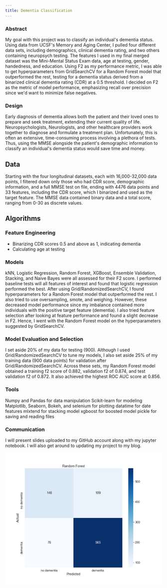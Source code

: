 ```yaml
---
title: Dementia Classification
---
```


### Abstract
My goal with this project was to classify an individual's dementia status. Using data from UCSF's Memory and Aging Center, I pulled four different data sets, including demographics, clinical dementia rating, and two others containing neuropsych testing. The features I used in my final merged dataset was the Mini-Mental Status Exam data, age at testing, gender, handedness, and education. Using F2 as my performance metric, I was able to get hyperparameters from GridSearchCV for a Random Forest model that outperformed the rest, testing for a dementia status derived from a binarized clinical dementia rating (CDR) at a 0.5 threshold. I decided on F2 as the metric of model performance, emphasizing recall over precision since we'd want to minimize false negatives. 

### Design
Early diagnosis of dementia allows both the patient and their loved ones to prepare and seek treatment, extending their current quality of life. Neuropsychologists, Neurologists, and other healthcare providers work together to diagnose and formulate a treatment plan. Unfortunately, this is often an extensive, time-consuming process involving a plethora of tests. Thus, using the MMSE alongside the patient's demographic information to classify an individual's dementia status would save time and money. 



## Data
Starting with the four longitudinal datasets, each with 16,000-32,000 data points, I filtered down only those who had CDR score, demographic information, and a full MMSE test on file, ending with 4476 data points and 33 features, including the CDR score, which I binarized and used as the target feature. The MMSE data contained binary data and a total score, ranging from 0-30 as discrete values. 

## Algorithms
### Feature Engineering

- Binarizing CDR scores 0.5 and above as 1, indicating dementia
- Calculating age at testing 


### Models

kNN, Logistic Regression, Random Forest, XGBoost, Ensemble Validation, Stacking, and Naive Bayes were all assessed for their F2 score. I performed baseline tests will all features of interest and found that logistic regression performed the best. After using Grid/RandomizedSearchCV, I found hyperparameters for a Random Forest model that outperformed the rest. I also tried to use oversampling, smote, and weighing. However, these decreased model performance since my imbalance contained more individuals with the positive target feature (dementia). I also tried feature selection after looking at feature performance and found a slight decrease in F2. Hence, I went with the Random Forest model on the hyperparameters suggested by GridSearchCV. 

### Model Evaluation and Selection

I set aside 20% of my data for testing (900). Although I used Grid/RandomizedSearchCV to tune my models, I also set aside 25% of my training data (900 data points) for validation after Grid/RandomizedSearchCV. Across these sets, my Random Forest model obtained a training f2 score of 0.882, validation f2 of 0.874, and test validation f2 of 0.872. It also achieved the highest ROC AUC score at 0.856. 

### Tools


Numpy and Pandas for data manipulation
Scikit-learn for modeling
Matplotlib, Seaborn, Bokeh, and selenium for plotting
datatime for date features
mlxtend for stacking model
xgboost for boosted model
pickle for saving and reading files

### Communication
I will present slides uploaded to my GitHub account along with my jupyter notebook. I will also get around to updating my project to my blog.


![image](https://github.com/ClaytonYoung/ClaytonYoung.github.io/blob/master/assets/Metis/Classification/forest_confusion.png)
